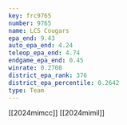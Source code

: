 ```yaml
---
key: frc9765
number: 9765
name: LCS Cougars
epa_end: 9.43
auto_epa_end: 4.24
teleop_epa_end: 4.74
endgame_epa_end: 0.45
winrate: 0.2708
district_epa_rank: 376
district_epa_percentile: 0.2642
type: Team
---
```

[[2024mimcc]]
[[2024mimil]]
